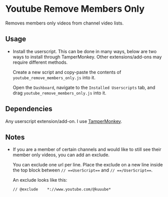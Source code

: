 # Youtube Remove Members Only

Removes members only videos from channel video lists.

## Usage

- Install the userscript. This can be done in many ways, below are two ways to install through TamperMonkey. Other extensions/add-ons may require different methods.

    Create a new script and copy-paste the contents of `youtube_remove_members_only.js` into it.

    Open the `Dashboard`, navigate to the `Installed Userscripts` tab, and drag `youtube_remove_members_only.js` into it.

## Dependencies

Any userscript extension/add-on. I use [TamperMonkey](https://www.tampermonkey.net/).

## Notes

- If you are a member of certain channels and would like to still see their member only videos, you can add an exclude.

    You can exclude one url per line. Place the exclude on a new line inside the top block between `// ==UserScript==` and `// ==/UserScript==`.

    An exclude looks like this:

    ```
    // @exclude    *://www.youtube.com/@kuuube*
    ```
